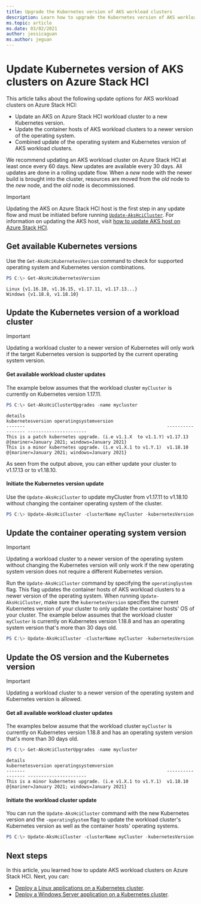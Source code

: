 ```yaml
---
title: Upgrade the Kubernetes version of AKS workload clusters
description: Learn how to upgrade the Kubernetes version of AKS workload clusters on Azure Stack HCI
ms.topic: article
ms.date: 03/02/2021
author: jessicaguan
ms.author: jeguan
---
```


# Update Kubernetes version of AKS clusters on Azure Stack HCI

This article talks about the following update options for AKS workload clusters on Azure Stack HCI: 
- Update an AKS on Azure Stack HCI workload cluster to a new Kubernetes version.
- Update the container hosts of AKS workload clusters to a newer version of the operating system.
- Combined update of the operating system and Kubernetes version of AKS workload clusters.

We recommend updating an AKS workload cluster on Azure Stack HCI at least once every 60 days. New updates are available every 30 days.
All updates are done in a rolling update flow. When a *new* node with the newer build is brought into the cluster, resources are moved from the *old* node to the *new* node, and the *old* node is decommissioned.

> [!Important]
> Updating the AKS on Azure Stack HCI host is the first step in any update flow and must be initiated before running [`Update-AksHciCluster`](./update-akshcicluster.md). For information on updating the AKS host, visit [how to update AKS host on Azure Stack HCI](./update-akshci-concepts.md). 


## Get available Kubernetes versions
Use the `Get-AksHciKubernetesVersion` command to check for supported operating system and Kubernetes version combinations.

```powershell
PS C:\> Get-AksHciKubernetesVersion
```

```Output
Linux {v1.16.10, v1.16.15, v1.17.11, v1.17.13...}
Windows {v1.18.8, v1.18.10}
```

## Update the Kubernetes version of a workload cluster

> [!Important]
> Updating a workload cluster to a newer version of Kubernetes will only work if the target Kubernetes version is supported by the current operating system version.

#### Get available workload cluster updates
The example below assumes that the workload cluster `myCluster` is currently on Kubernetes version 1.17.11.
```powershell
PS C:\> Get-AksHciClusterUpgrades -name mycluster
```

```output
details                                                     kubernetesversion operatingsystemversion
-------                                                     ----------------- ----------------------
This is a patch kubernetes upgrade. (i.e v1.1.X  to v1.1.Y) v1.17.13          @{mariner=January 2021; windows=January 2021}
This is a minor kubernetes upgrade. (i.e v1.X.1 to v1.Y.1)  v1.18.10          @{mariner=January 2021; windows=January 2021}
```

As seen from the output above, you can either update your cluster to v1.17.13 or to v1.18.10.

#### Initiate the Kubernetes version update
Use the `Update-AksHciCluster` to update myCluster from v1.17.11 to v1.18.10  without changing the container operating system of the cluster.
```powershell
PS C:\> Update-AksHciCluster -clusterName myCluster -kubernetesVersion v1.18.10
```

## Update the container operating system version 

> [!Important]
> Updating a workload cluster to a newer version of the operating system without changing the Kubernetes version will only work if the new operating system version does not require a different Kubernetes version.

Run the `Update-AksHciCluster` command by specifying the `operatingSystem` flag. This flag updates the container hosts of AKS workload clusters to a newer version of the operating system. When running `Update-AksHciCluster`, make sure the `kubernetesVersion` specifies the current Kubernetes version of your cluster to only update the container hosts' OS of your cluster. The example below assumes that the workload cluster `myCluster` is currently on Kubernetes version 1.18.8 and has an operating system version that's more than 30 days old.

```powershell
PS C:\> Update-AksHciCluster -clusterName myCluster -kubernetesVersion v1.18.8 -operatingSystem
```

## Update the OS version and the Kubernetes version

> [!Important]
> Updating a workload cluster to a newer version of the operating system and Kubernetes version is allowed.

#### Get all available workload cluster updates
The examples below assume that the workload cluster `myCluster` is currently on Kubernetes version 1.18.8 and has an operating system version that's more than 30 days old.

```powershell
PS C:\> Get-AksHciClusterUpgrades -name mycluster
```

```output
details                                                     kubernetesversion operatingsystemversion
-------                                                     ----------------- ----------------------
This is a minor kubernetes upgrade. (i.e v1.X.1 to v1.Y.1)  v1.18.10          @{mariner=January 2021; windows=January 2021}
```

#### Initiate the workload cluster update
You can run the `Update-AksHciCluster` command with the new Kubernetes version and the `-operatingSystem` flag to update the workload cluster's Kubernetes version as well as the container hosts' operating systems.

```powershell
PS C:\> Update-AksHciCluster -clusterName myCluster -kubernetesVersion v1.18.10 -operatingSystem
```

## Next steps

In this article, you learned how to update AKS workload clusters on Azure Stack HCI. Next, you can:
- [Deploy a Linux applications on a Kubernetes cluster](./deploy-linux-application.md).
- [Deploy a Windows Server application on a Kubernetes cluster](./deploy-windows-application.md).
